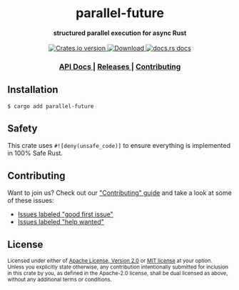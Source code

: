 <h1 align="center">parallel-future</h1>
<div align="center">
  <strong>
    structured parallel execution for async Rust
  </strong>
</div>

<br />

<div align="center">
  <!-- Crates version -->
  <a href="https://crates.io/crates/parallel-future">
    <img src="https://img.shields.io/crates/v/parallel-future.svg?style=flat-square"
    alt="Crates.io version" />
  </a>
  <!-- Downloads -->
  <a href="https://crates.io/crates/parallel-future">
    <img src="https://img.shields.io/crates/d/parallel-future.svg?style=flat-square"
      alt="Download" />
  </a>
  <!-- docs.rs docs -->
  <a href="https://docs.rs/parallel-future">
    <img src="https://img.shields.io/badge/docs-latest-blue.svg?style=flat-square"
      alt="docs.rs docs" />
  </a>
</div>

<div align="center">
  <h3>
    <a href="https://docs.rs/parallel-future">
      API Docs
    </a>
    <span> | </span>
    <a href="https://github.com/yoshuawuyts/parallel-future/releases">
      Releases
    </a>
    <span> | </span>
    <a href="https://github.com/yoshuawuyts/parallel-future/blob/master.github/CONTRIBUTING.md">
      Contributing
    </a>
  </h3>
</div>

## Installation
```sh
$ cargo add parallel-future
```

## Safety
This crate uses ``#![deny(unsafe_code)]`` to ensure everything is implemented in
100% Safe Rust.

## Contributing
Want to join us? Check out our ["Contributing" guide][contributing] and take a
look at some of these issues:

- [Issues labeled "good first issue"][good-first-issue]
- [Issues labeled "help wanted"][help-wanted]

[contributing]: https://github.com/yoshuawuyts/parallel-future/blob/master.github/CONTRIBUTING.md
[good-first-issue]: https://github.com/yoshuawuyts/parallel-future/labels/good%20first%20issue
[help-wanted]: https://github.com/yoshuawuyts/parallel-future/labels/help%20wanted

## License

<sup>
Licensed under either of <a href="LICENSE-APACHE">Apache License, Version
2.0</a> or <a href="LICENSE-MIT">MIT license</a> at your option.
</sup>

<br/>

<sub>
Unless you explicitly state otherwise, any contribution intentionally submitted
for inclusion in this crate by you, as defined in the Apache-2.0 license, shall
be dual licensed as above, without any additional terms or conditions.
</sub>
